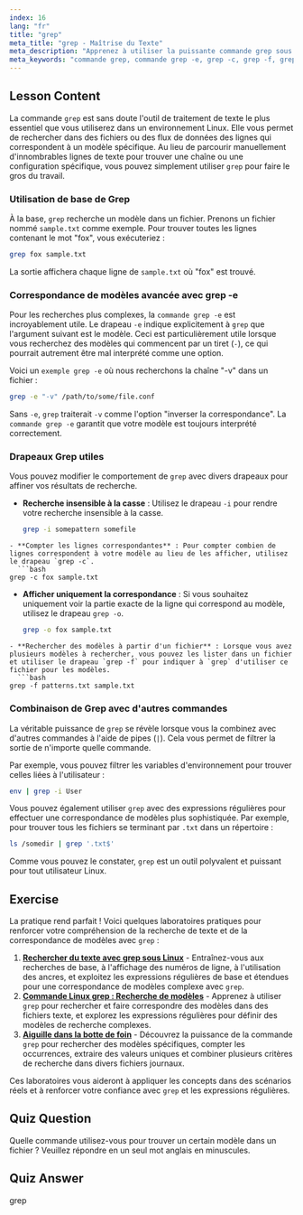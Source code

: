 ```yaml
---
index: 16
lang: "fr"
title: "grep"
meta_title: "grep - Maîtrise du Texte"
meta_description: "Apprenez à utiliser la puissante commande grep sous Linux pour rechercher des motifs de texte. Ce guide couvre l'utilisation de base, la commande grep -e, grep -c pour le comptage, et d'autres options essentielles pour un traitement de texte efficace."
meta_keywords: "commande grep, commande grep -e, grep -c, grep -f, grep -o, exemple grep -e, grep linux, rechercher texte, correspondance de motif, traitement de texte, tutoriel linux"
---
```


## Lesson Content

La commande `grep` est sans doute l'outil de traitement de texte le plus essentiel que vous utiliserez dans un environnement Linux. Elle vous permet de rechercher dans des fichiers ou des flux de données des lignes qui correspondent à un modèle spécifique. Au lieu de parcourir manuellement d'innombrables lignes de texte pour trouver une chaîne ou une configuration spécifique, vous pouvez simplement utiliser `grep` pour faire le gros du travail.

### Utilisation de base de Grep

À la base, `grep` recherche un modèle dans un fichier. Prenons un fichier nommé `sample.txt` comme exemple. Pour trouver toutes les lignes contenant le mot "fox", vous exécuteriez :

```bash
grep fox sample.txt
```

La sortie affichera chaque ligne de `sample.txt` où "fox" est trouvé.

### Correspondance de modèles avancée avec grep -e

Pour les recherches plus complexes, la `commande grep -e` est incroyablement utile. Le drapeau `-e` indique explicitement à `grep` que l'argument suivant est le modèle. Ceci est particulièrement utile lorsque vous recherchez des modèles qui commencent par un tiret (`-`), ce qui pourrait autrement être mal interprété comme une option.

Voici un `exemple grep -e` où nous recherchons la chaîne "-v" dans un fichier :

```bash
grep -e "-v" /path/to/some/file.conf
```

Sans `-e`, `grep` traiterait `-v` comme l'option "inverser la correspondance". La `commande grep -e` garantit que votre modèle est toujours interprété correctement.

### Drapeaux Grep utiles

Vous pouvez modifier le comportement de `grep` avec divers drapeaux pour affiner vos résultats de recherche.

- **Recherche insensible à la casse** : Utilisez le drapeau `-i` pour rendre votre recherche insensible à la casse.
  ```bash
  grep -i somepattern somefile
  ```

````
- **Compter les lignes correspondantes** : Pour compter combien de lignes correspondent à votre modèle au lieu de les afficher, utilisez le drapeau `grep -c`.
  ```bash
grep -c fox sample.txt
````

- **Afficher uniquement la correspondance** : Si vous souhaitez uniquement voir la partie exacte de la ligne qui correspond au modèle, utilisez le drapeau `grep -o`.
  ```bash
  grep -o fox sample.txt
  ```

````
- **Rechercher des modèles à partir d'un fichier** : Lorsque vous avez plusieurs modèles à rechercher, vous pouvez les lister dans un fichier et utiliser le drapeau `grep -f` pour indiquer à `grep` d'utiliser ce fichier pour les modèles.
  ```bash
grep -f patterns.txt sample.txt
````

### Combinaison de Grep avec d'autres commandes

La véritable puissance de `grep` se révèle lorsque vous la combinez avec d'autres commandes à l'aide de pipes (`|`). Cela vous permet de filtrer la sortie de n'importe quelle commande.

Par exemple, vous pouvez filtrer les variables d'environnement pour trouver celles liées à l'utilisateur :

```bash
env | grep -i User
```

Vous pouvez également utiliser `grep` avec des expressions régulières pour effectuer une correspondance de modèles plus sophistiquée. Par exemple, pour trouver tous les fichiers se terminant par `.txt` dans un répertoire :

```bash
ls /somedir | grep '.txt$'
```

Comme vous pouvez le constater, `grep` est un outil polyvalent et puissant pour tout utilisateur Linux.

## Exercise

La pratique rend parfait ! Voici quelques laboratoires pratiques pour renforcer votre compréhension de la recherche de texte et de la correspondance de modèles avec `grep` :

1.  **[Rechercher du texte avec grep sous Linux](https://labex.io/fr/labs/comptia-search-text-with-grep-in-linux-590841)** - Entraînez-vous aux recherches de base, à l'affichage des numéros de ligne, à l'utilisation des ancres, et exploitez les expressions régulières de base et étendues pour une correspondance de modèles complexe avec `grep`.
2.  **[Commande Linux grep : Recherche de modèles](https://labex.io/fr/labs/linux-linux-grep-command-pattern-searching-219192)** - Apprenez à utiliser `grep` pour rechercher et faire correspondre des modèles dans des fichiers texte, et explorez les expressions régulières pour définir des modèles de recherche complexes.
3.  **[Aiguille dans la botte de foin](https://labex.io/fr/labs/linux-needle-in-the-haystack-388109)** - Découvrez la puissance de la commande `grep` pour rechercher des modèles spécifiques, compter les occurrences, extraire des valeurs uniques et combiner plusieurs critères de recherche dans divers fichiers journaux.

Ces laboratoires vous aideront à appliquer les concepts dans des scénarios réels et à renforcer votre confiance avec `grep` et les expressions régulières.

## Quiz Question

Quelle commande utilisez-vous pour trouver un certain modèle dans un fichier ? Veuillez répondre en un seul mot anglais en minuscules.

## Quiz Answer

grep
